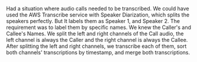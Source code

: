 Had a situation where audio calls needed to be transcribed.
We could have used the AWS Transcribe service with Speaker Diarization, which splits the speakers perfectly. But It labels them as Speaker 1, and Speaker 2.
The requirement was to label them by specific names. We knew the Caller's and Callee's Names.
We split the left and right channels of the Call audio, the left channel is always the Caller and the right channel is always the Callee. After splitting the left and right channels, we transcribe each of them, sort both channels' transcriptions by timestamp, and merge both transcriptions.
